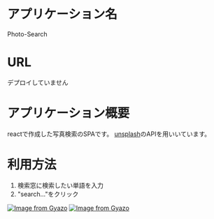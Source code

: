 # アプリケーション名

Photo-Search

# URL

デプロイしていません

# アプリケーション概要

reactで作成した写真検索のSPAです。
[unsplash](https://unsplash.com/)のAPIを用いいています。

# 利用方法
1. 検索窓に検索したい単語を入力
2. "search..."をクリック

[![Image from Gyazo](https://i.gyazo.com/a108bae075a1512d5fd4215fda760b73.png)](https://gyazo.com/a108bae075a1512d5fd4215fda760b73)
[![Image from Gyazo](https://i.gyazo.com/df35b35b5a1c3b40de3072e2bb735c8b.png)](https://gyazo.com/df35b35b5a1c3b40de3072e2bb735c8b)